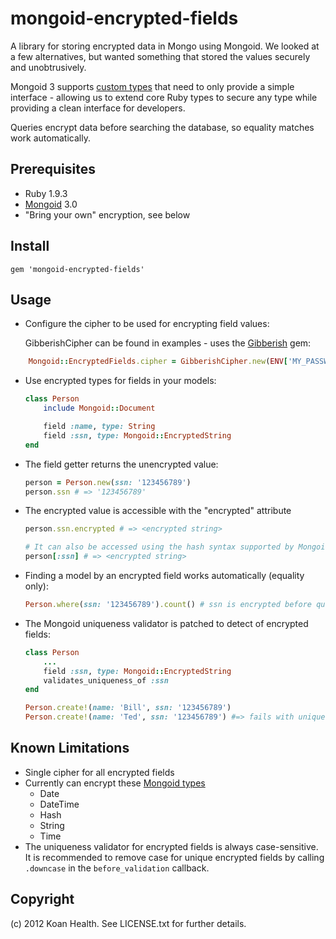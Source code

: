 mongoid-encrypted-fields
========================

A library for storing encrypted data in Mongo using Mongoid.  We looked at a few alternatives, but wanted something that stored the values securely and unobtrusively.

Mongoid 3 supports [custom types](http://mongoid.org/en/mongoid/docs/documents.html) that need to only provide a simple interface - allowing us to extend core Ruby types to secure any type while providing a clean interface for developers.

Queries encrypt data before searching the database, so equality matches work automatically.

## Prerequisites
* Ruby 1.9.3
* [Mongoid](http://mongoid.org) 3.0
* "Bring your own" encryption, see below

## Install
    gem 'mongoid-encrypted-fields'

## Usage
* Configure the cipher to be used for encrypting field values:

    GibberishCipher can be found in examples - uses the [Gibberish](https://github.com/mdp/gibberish) gem:
```Ruby
    Mongoid::EncryptedFields.cipher = GibberishCipher.new(ENV['MY_PASSWORD'], ENV['MY_SALT'])
```

* Use encrypted types for fields in your models:
    ```Ruby
    class Person
        include Mongoid::Document

        field :name, type: String
        field :ssn, type: Mongoid::EncryptedString
    end
    ```
* The field getter returns the unencrypted value:
    ```Ruby
    person = Person.new(ssn: '123456789')
    person.ssn # => '123456789'
    ```
* The encrypted value is accessible with the "encrypted" attribute
    ```Ruby
    person.ssn.encrypted # => <encrypted string>

    # It can also be accessed using the hash syntax supported by Mongoid
    person[:ssn] # => <encrypted string>
    ```
* Finding a model by an encrypted field works automatically (equality only):
    ```Ruby
    Person.where(ssn: '123456789').count() # ssn is encrypted before querying the database
    ```
* The Mongoid uniqueness validator is patched to detect of encrypted fields:
    ```Ruby
    class Person
        ...
        field :ssn, type: Mongoid::EncryptedString
        validates_uniqueness_of :ssn
    end

    Person.create!(name: 'Bill', ssn: '123456789')
    Person.create!(name: 'Ted', ssn: '123456789') #=> fails with uniqueness error
    ```

## Known Limitations
* Single cipher for all encrypted fields
* Currently can encrypt these [Mongoid types](http://mongoid.org/en/mongoid/docs/documents.html#fields)
  * Date
  * DateTime
  * Hash
  * String
  * Time
* The uniqueness validator for encrypted fields is always case-sensitive. It is recommended to remove case for unique encrypted fields by calling `.downcase` in the `before_validation` callback.

## Copyright
(c) 2012 Koan Health. See LICENSE.txt for further details.
